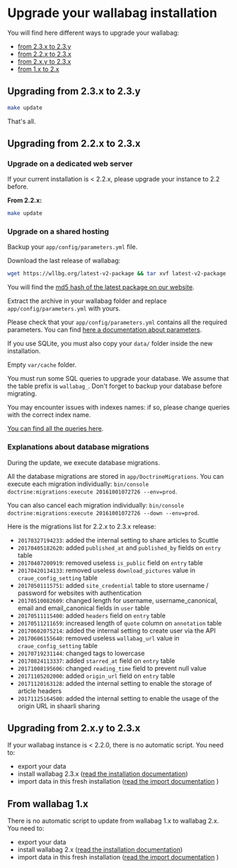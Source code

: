 # Upgrade your wallabag installation

You will find here different ways to upgrade your wallabag:

-   [from 2.3.x to 2.3.y](#upgrading-from-23x-to-23y)
-   [from 2.2.x to 2.3.x](#upgrading-from-22x-to-23x)
-   [from 2.x.y to 2.3.x](#upgrading-from-2xy-to-23x)
-   [from 1.x to 2.x](#from-wallabag-1x)

## Upgrading from 2.3.x to 2.3.y

```bash
make update
```

That's all.

## Upgrading from 2.2.x to 2.3.x

### Upgrade on a dedicated web server

If your current installation is < 2.2.x, please upgrade your instance to 2.2 before.

**From 2.2.x:**

```bash
make update
```

### Upgrade on a shared hosting

Backup your `app/config/parameters.yml` file.

Download the last release of wallabag:

```bash
wget https://wllbg.org/latest-v2-package && tar xvf latest-v2-package
```

You will find the [md5 hash of the latest package on our
website](https://wallabag.org/en#download).

Extract the archive in your wallabag folder and replace
`app/config/parameters.yml` with yours.

Please check that your `app/config/parameters.yml` contains all the
required parameters. You can find [here a documentation about
parameters](./parameters.md).

If you use SQLite, you must also copy your `data/` folder inside the new
installation.

Empty `var/cache` folder.

You must run some SQL queries to upgrade your database. We assume that the table prefix is `wallabag_`. Don't forget to backup your database before migrating.

You may encounter issues with indexes names: if so, please change queries with the correct index name.

[You can find all the queries here](./query-upgrade-22-23.md).

### Explanations about database migrations

During the update, we execute database migrations.

All the database migrations are stored in `app/DoctrineMigrations`. You
can execute each migration individually:
`bin/console doctrine:migrations:execute 20161001072726 --env=prod`.

You can also cancel each migration individually:
`bin/console doctrine:migrations:execute 20161001072726 --down --env=prod`.

Here is the migrations list for 2.2.x to 2.3.x release:

-   `20170327194233`: added the internal setting to share articles to
    Scuttle
-   `20170405182620`: added `published_at` and `published_by` fields on
    `entry` table
-   `20170407200919`: removed useless `is_public` field on `entry` table
-   `20170420134133`: removed useless `download_pictures` value in
    `craue_config_setting` table
-   `20170501115751`: added `site_credential` table to store username / password
    for websites with authentication
-   `20170510082609`: changed length for username, username_canonical, email and
    email_canonical fields in `user` table
-   `20170511115400`: added `headers` field on `entry` table
-   `20170511211659`: increased length of `quote` column on `annotation` table
-   `20170602075214`: added the internal setting to create user via the API
-   `20170606155640`: removed useless `wallabag_url` value in
    `craue_config_setting` table
-   `20170719231144`: changed tags to lowercase
-   `20170824113337`: added `starred_at` field on `entry` table
-   `20171008195606`: changed `reading_time` field to prevent null value
-   `20171105202000`: added `origin_url` field on `entry` table
-   `20171120163128`: added the internal setting to enable the storage of
    article headers
-   `20171125164500`: added the internal setting to enable the usage of the origin URL in shaarli sharing

## Upgrading from 2.x.y to 2.3.x

If your wallabag instance is < 2.2.0, there is no automatic script. You need to:

-   export your data
-   install wallabag 2.3.x ([read the installation documentation](./installation/))
-   import data in this fresh installation ([read the import documentation](../user/import/) )

## From wallabag 1.x

There is no automatic script to update from wallabag 1.x to wallabag
2.x. You need to:

-   export your data
-   install wallabag 2.x ([read the installation documentation](./installation/))
-   import data in this fresh installation ([read the import documentation](../user/import/) )
